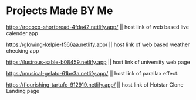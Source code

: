 # Projects Made BY Me

https://rococo-shortbread-4fda42.netlify.app/    ||    host link of web based live calender app



https://glowing-kelpie-f566aa.netlify.app/       ||   host link of web based weather checking app



https://lustrous-sable-b08459.netlify.app       ||    host link of university web page 



https://musical-gelato-61be3a.netlify.app/      ||   host link of parallax effect.



https://flourishing-tartufo-912919.netlify.app/    || host link of Hotstar Clone Landing page




